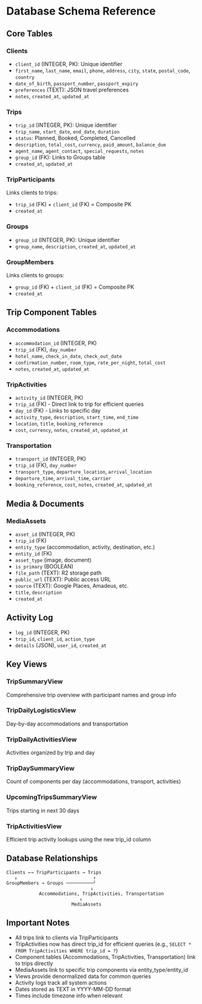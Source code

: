 # Database Schema Reference

## Core Tables

### Clients
- `client_id` (INTEGER, PK): Unique identifier
- `first_name`, `last_name`, `email`, `phone`, `address`, `city`, `state`, `postal_code`, `country`
- `date_of_birth`, `passport_number`, `passport_expiry`
- `preferences` (TEXT): JSON travel preferences
- `notes`, `created_at`, `updated_at`

### Trips
- `trip_id` (INTEGER, PK): Unique identifier
- `trip_name`, `start_date`, `end_date`, `duration`
- `status`: Planned, Booked, Completed, Cancelled
- `description`, `total_cost`, `currency`, `paid_amount`, `balance_due`
- `agent_name`, `agent_contact`, `special_requests`, `notes`
- `group_id` (FK): Links to Groups table
- `created_at`, `updated_at`

### TripParticipants
Links clients to trips:
- `trip_id` (FK) + `client_id` (FK) = Composite PK
- `created_at`

### Groups
- `group_id` (INTEGER, PK): Unique identifier
- `group_name`, `description`, `created_at`, `updated_at`

### GroupMembers
Links clients to groups:
- `group_id` (FK) + `client_id` (FK) = Composite PK
- `created_at`

## Trip Component Tables

### Accommodations
- `accommodation_id` (INTEGER, PK)
- `trip_id` (FK), `day_number`
- `hotel_name`, `check_in_date`, `check_out_date`
- `confirmation_number`, `room_type`, `rate_per_night`, `total_cost`
- `notes`, `created_at`, `updated_at`

### TripActivities
- `activity_id` (INTEGER, PK)
- `trip_id` (FK) - Direct link to trip for efficient queries
- `day_id` (FK) - Links to specific day
- `activity_type`, `description`, `start_time`, `end_time`
- `location`, `title`, `booking_reference`
- `cost`, `currency`, `notes`, `created_at`, `updated_at`

### Transportation
- `transport_id` (INTEGER, PK)
- `trip_id` (FK), `day_number`
- `transport_type`, `departure_location`, `arrival_location`
- `departure_time`, `arrival_time`, `carrier`
- `booking_reference`, `cost`, `notes`, `created_at`, `updated_at`

## Media & Documents

### MediaAssets
- `asset_id` (INTEGER, PK)
- `trip_id` (FK)
- `entity_type` (accommodation, activity, destination, etc.)
- `entity_id` (FK)
- `asset_type` (image, document)
- `is_primary` (BOOLEAN)
- `file_path` (TEXT): R2 storage path
- `public_url` (TEXT): Public access URL
- `source` (TEXT): Google Places, Amadeus, etc.
- `title`, `description`
- `created_at`

## Activity Log
- `log_id` (INTEGER, PK)
- `trip_id`, `client_id`, `action_type`
- `details` (JSON), `user_id`, `created_at`

## Key Views

### TripSummaryView
Comprehensive trip overview with participant names and group info

### TripDailyLogisticsView
Day-by-day accommodations and transportation

### TripDailyActivitiesView
Activities organized by trip and day

### TripDaySummaryView
Count of components per day (accommodations, transport, activities)

### UpcomingTripsSummaryView
Trips starting in next 30 days

### TripActivitiesView
Efficient trip activity lookups using the new trip_id column

## Database Relationships
```
Clients ←→ TripParticipants → Trips
   ↓                            ↑
GroupMembers → Groups ──────────┘
                               ↓
            Accommodations, TripActivities, Transportation
                           ↓
                        MediaAssets
```

## Important Notes
- All trips link to clients via TripParticipants
- TripActivities now has direct trip_id for efficient queries (e.g., `SELECT * FROM TripActivities WHERE trip_id = ?`)
- Component tables (Accommodations, TripActivities, Transportation) link to trips directly
- MediaAssets link to specific trip components via entity_type/entity_id
- Views provide denormalized data for common queries
- Activity logs track all system actions
- Dates stored as TEXT in YYYY-MM-DD format
- Times include timezone info when relevant